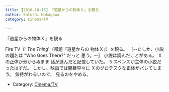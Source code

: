 ```yaml
---
title: [2016-10-15] 『遊星からの物体Ｘ』を観る
author: Satoshi Nakagawa
category: Cinema/TV

---
```


『遊星からの物体Ｘ』を観る

 Fire TV で _The Thing_'（邦題『遊星からの
物体Ｘ』）を観る。
［--たしか、小説の題名は "Who Goes There?" だっと
思う。--］
小説は読んだことがある。
Ｘの正体が分からぬまま
話が進んだと記憶していた。
サスペンスが主体の小説だったはずだ。
しかし、映画では開幕早々に
Ｘのグロテスクな正体がバレてしまう。
気持がわるいので、
見るのをやめる。

- Category: [Cinema/TV](https://merapano.github.io/categories.html#Cinema/TV)

